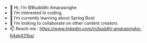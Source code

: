 - 👋 Hi, I’m @Budddhi Amarasinghe
- 👀 I’m interested in coding, 
- 🌱 I’m currently learning about Spring Boot
- 💞️ I’m looking to collaborate on other content creators
- 📫 Reach me : https://www.linkedin.com/in/buddhi-amarasinghe-64ab431ba/

<!---
GayashaBudddhi/GayashaBudddhi is a ✨ special ✨ repository because its `README.md` (this file) appears on your GitHub profile.
You can click the Preview link to take a look at your changes.
--->
